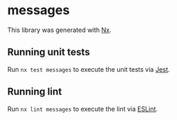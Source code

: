 # messages

This library was generated with [Nx](https://nx.dev).

## Running unit tests

Run `nx test messages` to execute the unit tests via [Jest](https://jestjs.io).

## Running lint

Run `nx lint messages` to execute the lint via [ESLint](https://eslint.org/).
